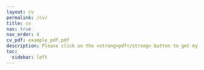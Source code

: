 ```yaml
---
layout: cv
permalink: /cv/
title: cv
nav: true
nav_order: 4
cv_pdf: example_pdf.pdf
description: Please click on the <strong>pdf</strong> button to get my CV. Last update on January 23, 2025.
toc:
  sidebar: left
---
```

